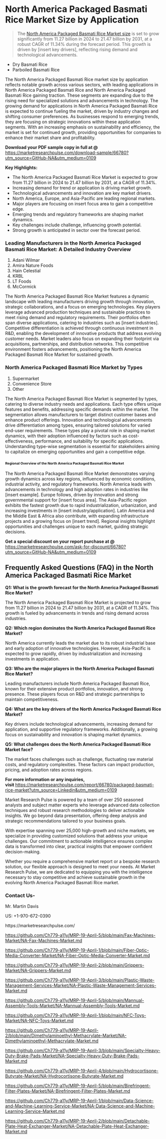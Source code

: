 <h1>North America Packaged Basmati Rice Market&nbsp;Size by Application</h1><blockquote><p>The <a href="https://marketresearchpulse.com/download-sample/66780?utm_source=GitHub-NA&amp;utm_medium=0109">North America Packaged Basmati Rice Market size</a> is set to grow significantly from 11.27 billion in 2024 to 21.47 billion by 2031, at a robust CAGR of 11.34% during the forecast period. This growth is driven by [insert key drivers], reflecting rising demand and technological advancements.</p></blockquote><ul><li>Dry Basmati Rice<li> Parboiled Basmati Rice</li></ul><p>The North America Packaged Basmati Rice market size by application reflects notable growth across various sectors, with leading applications in North America Packaged Basmati Rice and North America Packaged Basmati Rice gaining traction. These segments are expanding due to the rising need for specialized solutions and advancements in technology. The growing demand for applications in North America Packaged Basmati Rice is expected to continue fueling the market, driven by industry changes and shifting consumer preferences. As businesses respond to emerging trends, they are focusing on strategic innovations within these application segments. With an increasing emphasis on sustainability and efficiency, the market is set for continued growth, providing opportunities for companies to enhance their market share and profitability.</p><p><strong>Download your PDF sample copy in full at @ </strong><a href="https://marketresearchpulse.com/download-sample/66780?utm_source=GitHub-NA&amp;utm_medium=0109">https://marketresearchpulse.com/download-sample/66780?utm_source=GitHub-NA&amp;utm_medium=0109</a></p><p><strong>Key Highlights: </strong></p><ul><li>The North America Packaged Basmati Rice Market is expected to grow from 11.27 billion in 2024 to 21.47 billion by 2031, at a CAGR of 11.34%.</li><li>Increasing demand for trend or application is driving market growth.</li><li>Technological advancements and innovation are key market drivers.</li><li>North America, Europe, and Asia-Pacific are leading regional markets.</li><li>Major players are focusing on insert focus area to gain a competitive edge.</li><li>Emerging trends and regulatory frameworks are shaping market dynamics.</li><li>Key challenges include challenge, influencing growth potential.</li><li>Strong growth is anticipated in sector over the forecast period.</li></ul><h3>Leading Manufacturers in the North America Packaged Basmati Rice Market: A Detailed Industry Overview</h3><ol><li>Adani Wilmar</li><li>Amira Nature Foods</li><li>Hain Celestial</li><li>KRBL</li><li>LT Foods</li><li>McCormick</li></ol><div class="flex max-w-full flex-col flex-grow"><div class="min-h-8 text-message flex w-full flex-col items-end gap-2 whitespace-normal break-words [.text-message+&amp;]:mt-5" dir="auto" data-message-author-role="assistant" data-message-id="fd8432e4-4910-450d-b182-61b7bfb0a01f" data-message-model-slug="gpt-4o"><div class="flex w-full flex-col gap-1 empty:hidden first:pt-[3px]"><div class="markdown prose w-full break-words dark:prose-invert light"><p>The North America Packaged Basmati Rice Market features a dynamic landscape with leading manufacturers driving growth through innovation, strategic collaborations, and a focus on emerging technologies. Key players leverage advanced production techniques and sustainable practices to meet rising demand and regulatory requirements. Their portfolios often span diverse applications, catering to industries such as [insert industries]. Competitive differentiation is achieved through continuous investment in R&amp;D, enabling the development of innovative products that address evolving customer needs. Market leaders also focus on expanding their footprint via acquisitions, partnerships, and distribution networks. This competitive environment fosters advancements, positioning the North America Packaged Basmati Rice Market for sustained growth.</p></div></div></div></div><h3>North America Packaged Basmati Rice Market by Types</h3><ol><li>Supermarket<li> Convenience Store<li> Other</li></ol><div class="flex max-w-full flex-col flex-grow"><div class="min-h-8 text-message flex w-full flex-col items-end gap-2 whitespace-normal break-words [.text-message+&amp;]:mt-5" dir="auto" data-message-author-role="assistant" data-message-id="084470be-0bb7-4664-bddf-5156b4f41249" data-message-model-slug="gpt-4o-mini"><div class="flex w-full flex-col gap-1 empty:hidden first:pt-[3px]"><div class="markdown prose w-full break-words dark:prose-invert light"><p>The North America Packaged Basmati Rice Market is segmented by types, catering to diverse industry needs and applications. Each type offers unique features and benefits, addressing specific demands within the market. The segmentation allows manufacturers to target distinct customer bases and enhance product offerings. Innovation and technological advancements drive differentiation among types, ensuring tailored solutions for varied end-user requirements. These types play a pivotal role in shaping market dynamics, with their adoption influenced by factors such as cost-effectiveness, performance, and suitability for specific applications. Understanding type-wise segmentation is essential for stakeholders aiming to capitalize on emerging opportunities and gain a competitive edge.</p></div></div></div></div><h3><span style="font-size: 11px;">Regional Overview of the North America Packaged Basmati Rice Market</span></h3><div class="flex max-w-full flex-col flex-grow"><div class="min-h-8 text-message flex w-full flex-col items-end gap-2 whitespace-normal break-words [.text-message+&amp;]:mt-5" dir="auto" data-message-author-role="assistant" data-message-id="e9038762-ce64-4e30-91c9-9bd413514231" data-message-model-slug="gpt-4o-mini"><div class="flex w-full flex-col gap-1 empty:hidden first:pt-[3px]"><div class="markdown prose w-full break-words dark:prose-invert light"><p>The North America Packaged Basmati Rice Market demonstrates varying growth dynamics across key regions, influenced by economic conditions, industrial activity, and regulatory frameworks. North America leads with advancements in technology and high adoption rates in industries like [insert example]. Europe follows, driven by innovation and strong governmental support for [insert focus area]. The Asia-Pacific region exhibits the fastest growth due to rapid industrialization, urbanization, and increasing investments in [insert industry/application]. Latin America and the Middle East &amp; Africa also contribute, with expanding infrastructure projects and a growing focus on [insert trend]. Regional insights highlight opportunities and challenges unique to each market, guiding strategic decisions.</p></div></div></div></div><p><strong>Get a special discount on your report purchase at @ </strong><a href="https://marketresearchpulse.com/ask-for-discount/66780?utm_source=GitHub-NA&amp;utm_medium=0109">https://marketresearchpulse.com/ask-for-discount/66780?utm_source=GitHub-NA&amp;utm_medium=0109</a></p><h2>Frequently Asked Questions (FAQ) in the North America Packaged Basmati Rice Market</h2><p><strong>Q1: What is the growth forecast for the North America Packaged Basmati Rice Market?</strong></p><p>The North America Packaged Basmati Rice Market is projected to grow from 11.27 billion in 2024 to 21.47 billion by 2031, at a CAGR of 11.34%. This growth is fueled by advancements in trends and rising demand across industries.</p><p><strong>Q2: Which region dominates the North America Packaged Basmati Rice Market?</strong></p><p>North America currently leads the market due to its robust industrial base and early adoption of innovative technologies. However, Asia-Pacific is expected to grow rapidly, driven by industrialization and increasing investments in application.</p><p><strong>Q3: Who are the major players in the North America Packaged Basmati Rice Market?</strong></p><p>Leading manufacturers include North America Packaged Basmati Rice, known for their extensive product portfolios, innovation, and strong presence. These players focus on R&amp;D and strategic partnerships to maintain competitiveness.</p><p><strong>Q4: What are the key drivers of the North America Packaged Basmati Rice Market?</strong></p><p>Key drivers include technological advancements, increasing demand for application, and supportive regulatory frameworks. Additionally, a growing focus on sustainability and innovation is shaping market dynamics.</p><p><strong>Q5: What challenges does the North America Packaged Basmati Rice Market face?</strong></p><p>The market faces challenges such as challenge, fluctuating raw material costs, and regulatory complexities. These factors can impact production, pricing, and adoption rates across regions.</p><p><strong>For more information or any inquiries, visit&nbsp;</strong><a href="https://marketresearchpulse.com/report/66780/packaged-basmati-rice-market?utm_source=Linkedin&utm_medium=0109">https://marketresearchpulse.com/report/66780/packaged-basmati-rice-market?utm_source=Linkedin&utm_medium=0109</a></p><p>Market Research Pulse is powered by a team of over 250 seasoned analysts and subject matter experts who leverage advanced data collection techniques and robust research methodologies to deliver actionable insights. We go beyond data presentation, offering deep analysis and strategic recommendations tailored to your business goals.</p><p>With expertise spanning over 25,000 high-growth and niche markets, we specialize in providing customized solutions that address your unique challenges. Our commitment to actionable intelligence ensures complex data is transformed into clear, practical insights that empower confident decision-making.</p><p>Whether you require a comprehensive market report or a bespoke research solution, our flexible approach is designed to meet your needs. At Market Research Pulse, we are dedicated to equipping you with the intelligence necessary to stay competitive and achieve sustainable growth in the evolving North America Packaged Basmati Rice market.</p><h3><strong>Contact Us-</strong></h3><p>Mr. Martin Davis</p><p>US: +1-970-672-0390</p><p>https://marketresearchpulse.com/</p><p><a href="https://github.com/Ch779-a11y/MRP-19-April-5/blob/main/Fax-Machines-Market/NA-Fax-Machines-Market.md">https://github.com/Ch779-a11y/MRP-19-April-5/blob/main/Fax-Machines-Market/NA-Fax-Machines-Market.md</a></p><p><a href="https://github.com/Ch779-a11y/MRP-19-April-1/blob/main/Fiber-Optic-Media-Converter-Market/NA-Fiber-Optic-Media-Converter-Market.md">https://github.com/Ch779-a11y/MRP-19-April-1/blob/main/Fiber-Optic-Media-Converter-Market/NA-Fiber-Optic-Media-Converter-Market.md</a></p><p><a href="https://github.com/Ch779-a11y/MRP-19-April-2/blob/main/Grippers-Market/NA-Grippers-Market.md">https://github.com/Ch779-a11y/MRP-19-April-2/blob/main/Grippers-Market/NA-Grippers-Market.md</a></p><p><a href="https://github.com/Ch779-a11y/MRP-19-April-3/blob/main/Plastic-Waste-Management-Services-Market/NA-Plastic-Waste-Management-Services-Market.md">https://github.com/Ch779-a11y/MRP-19-April-3/blob/main/Plastic-Waste-Management-Services-Market/NA-Plastic-Waste-Management-Services-Market.md</a></p><p><a href="https://github.com/Ch779-a11y/MRP-19-April-5/blob/main/Mannual-Assembly-Tools-Market/NA-Mannual-Assembly-Tools-Market.md">https://github.com/Ch779-a11y/MRP-19-April-5/blob/main/Mannual-Assembly-Tools-Market/NA-Mannual-Assembly-Tools-Market.md</a></p><p><a href="https://github.com/Ch779-a11y/MRP-19-April-1/blob/main/NFC-Toys-Market/NA-NFC-Toys-Market.md">https://github.com/Ch779-a11y/MRP-19-April-1/blob/main/NFC-Toys-Market/NA-NFC-Toys-Market.md</a></p><p><a href="https://github.com/Ch779-a11y/MRP-19-April-2/blob/main/Dimethylaminoethyl-Methacrylate-Market/NA-Dimethylaminoethyl-Methacrylate-Market.md">https://github.com/Ch779-a11y/MRP-19-April-2/blob/main/Dimethylaminoethyl-Methacrylate-Market/NA-Dimethylaminoethyl-Methacrylate-Market.md</a></p><p><a href="https://github.com/Ch779-a11y/MRP-19-April-3/blob/main/Specialty-Heavy-Duty-Brake-Pads-Market/NA-Specialty-Heavy-Duty-Brake-Pads-Market.md">https://github.com/Ch779-a11y/MRP-19-April-3/blob/main/Specialty-Heavy-Duty-Brake-Pads-Market/NA-Specialty-Heavy-Duty-Brake-Pads-Market.md</a></p><p><a href="https://github.com/Ch779-a11y/MRP-19-April-4/blob/main/Hydrocortisone-Butyrate-Market/NA-Hydrocortisone-Butyrate-Market.md">https://github.com/Ch779-a11y/MRP-19-April-4/blob/main/Hydrocortisone-Butyrate-Market/NA-Hydrocortisone-Butyrate-Market.md</a></p><p><a href="https://github.com/Ch779-a11y/MRP-19-April-5/blob/main/Birefringent-Filter-Plates-Market/NA-Birefringent-Filter-Plates-Market.md">https://github.com/Ch779-a11y/MRP-19-April-5/blob/main/Birefringent-Filter-Plates-Market/NA-Birefringent-Filter-Plates-Market.md</a></p><p><a href="https://github.com/Ch779-a11y/MRP-19-April-1/blob/main/Data-Science-and-Machine-Learning-Service-Market/NA-Data-Science-and-Machine-Learning-Service-Market.md">https://github.com/Ch779-a11y/MRP-19-April-1/blob/main/Data-Science-and-Machine-Learning-Service-Market/NA-Data-Science-and-Machine-Learning-Service-Market.md</a></p><p><a href="https://github.com/Ch779-a11y/MRP-19-April-2/blob/main/Detachable-Plate-Heat-Exchanger-Market/NA-Detachable-Plate-Heat-Exchanger-Market.md">https://github.com/Ch779-a11y/MRP-19-April-2/blob/main/Detachable-Plate-Heat-Exchanger-Market/NA-Detachable-Plate-Heat-Exchanger-Market.md</a></p>
